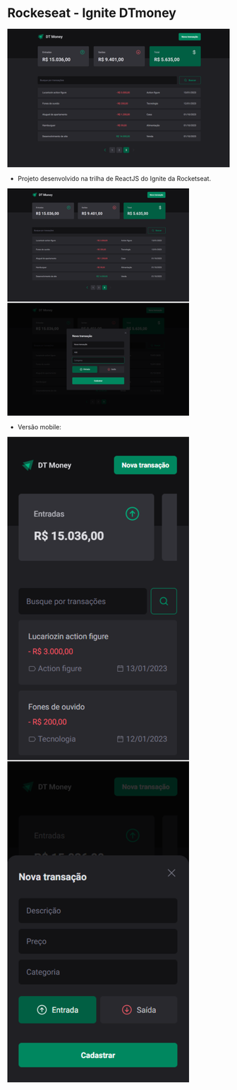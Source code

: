 # Rockeseat - Ignite DTmoney

<img src="./public/readme-images/transactions.png" />

- Projeto desenvolvido na trilha de ReactJS do Ignite da Rocketseat.

<div>
  <img width="412" src="./public/readme-images/transactions.png" />
  <img width="412" src="./public/readme-images/new-transaction-modal.png" />
</div>

- Versão mobile:

<div>
  <img width="412" src="./public/readme-images/transactions-mobile.png" />
  <img width="412" src="./public/readme-images/new-transaction-modal-mobile.png" />
</div>

